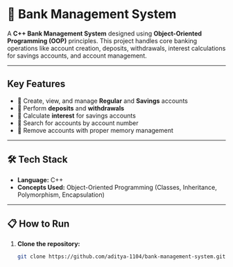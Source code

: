 # 🏦 Bank Management System

A **C++ Bank Management System** designed using **Object-Oriented Programming (OOP)** principles. This project handles core banking operations like account creation, deposits, withdrawals, interest calculations for savings accounts, and account management.

---

## Key Features

- 🔸 Create, view, and manage **Regular** and **Savings** accounts  
- 🔸 Perform **deposits** and **withdrawals**  
- 🔸 Calculate **interest** for savings accounts  
- 🔸 Search for accounts by account number  
- 🔸 Remove accounts with proper memory management  

---

## 🛠️ Tech Stack

- **Language:** C++  
- **Concepts Used:** Object-Oriented Programming (Classes, Inheritance, Polymorphism, Encapsulation)  

---

## 📋 How to Run

1. **Clone the repository:**
   ```bash
   git clone https://github.com/aditya-1104/bank-management-system.git
